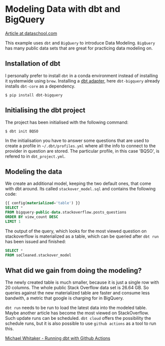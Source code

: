 # Modeling Data with dbt and BigQuery

[Article at dataschool.com](https://dataschool.com/sql-optimization/start-modeling-data/)

This example uses `dbt` and `BigQuery` to introduce Data Modeling. `BigQuery` has many public data sets that are great for practicing data modeling on.

## Installation of dbt

I personally prefer to install `dbt` in a conda environment instead of installing it systemwide using `brew`.
Installing a [dbt adapter](https://docs.getdbt.com/docs/available-adapters), here `dbt-bigquery` already installs `dbt-core` as a dependency.

```
$ pip install dbt-bigquery
```

## Initialising the dbt project

The project has been initialised with the following command:

```
$ dbt init BQSO
```

In the initialisation you have to answer some questions that are used to create a profile in  `~/.dbt/profiles.yml` where all the info to connect to the provider in question are stored.
The particular profile, in this case 'BQSO', is refered to in `dbt_project.yml`.

## Modeling the data

We create an additional model, keeping the two default ones, that come with dbt around. Its called `stackover_model.sql`
and contains the following code:

```sql
{{ config(materialized='table') }}
SELECT *
FROM bigquery-public-data.stackoverflow.posts_questions
ORDER BY view_count DESC
LIMIT 1
```

The output of the query, which looks for the most viewed question on stackoverflow is materialized as a table, which
can be queried after `dbt run` has been issued and finished:

```sql
SELECT *
FROM soCleaned.stackover_model
```

## What did we gain from doing the modeling?

The newly created table is much smaller, because it is just a single row with 20 columns. The whole public Stack Overflow data set is 26.64 GB.
So queries against the new materialized table are faster and consume less bandwith, a metric that google is charging for in BigQuery.

`dbt run` needs to be run to load the latest data into the modeled table. Maybe another article has become the most viewed on StackOverflow.
Such update runs can be scheduled. `dbt cloud` offers the possibility the schedule runs, but it is also possible to use `github actions`
as a tool to run this.

[Michael Whitaker - Running dbt with Github Actions](https://www.michaelwhitaker.com/posts/2020-09-25-dbt-github-action/)
